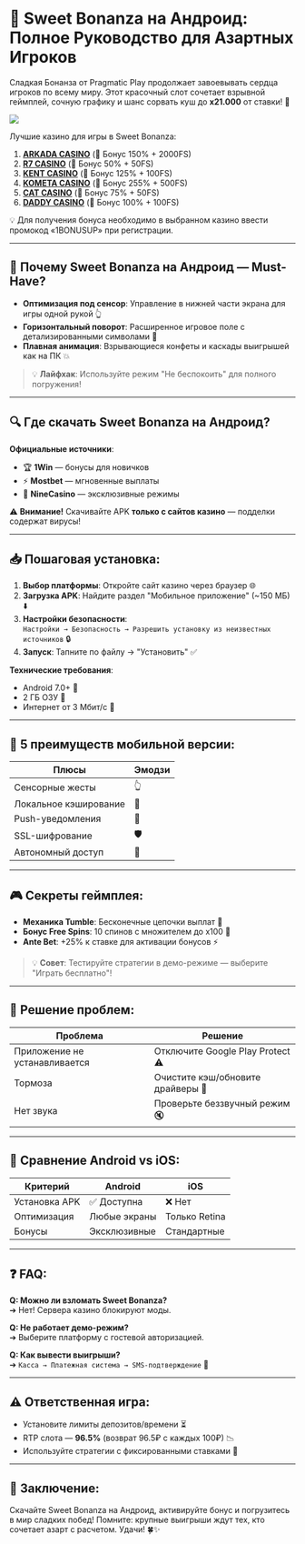 # 🍭 Sweet Bonanza на Андроид: Полное Руководство для Азартных Игроков

Сладкая Бонанза от Pragmatic Play продолжает завоевывать сердца игроков по всему миру. Этот красочный слот сочетает взрывной геймплей, сочную графику и шанс сорвать куш до **x21.000** от ставки! 🎰

[![](https://i.ibb.co/ZzLZ50qX/sweet-bonanza-tile.jpg)](https://clck.ru/3Mmm7v)

Лучшие казино для игры в Sweet Bonanza:

1. **[ARKADA CASINO](https://clck.ru/3Mmm7v "ARKADA CASINO")** (🎁 Бонус 150% + 2000FS)
2. **[R7 CASINO](https://clck.ru/3NAHTh "R7 CASINO")** (🎁 Бонус 50% + 50FS)
3. **[KENT CASINO](https://clck.ru/3Mmm9w "KENT CASINO")** (🎁 Бонус 125% + 100FS)
4. **[KOMETA CASINO](https://clck.ru/3MmmAP "KOMETA CASINO")** (🎁 Бонус 255% + 500FS)
5. **[CAT CASINO](https://clck.ru/3MmmAn "CAT CASINO")** (🎁 Бонус 75% + 50FS)
6. **[DADDY CASINO](https://clck.ru/3MmmBB "DADDY CASINO")** (🎁 Бонус 100% + 100FS)

💡 Для получения бонуса необходимо в выбранном казино ввести промокод «1BONUSUP» при регистрации.

---

## 📱 Почему Sweet Bonanza на Андроид — Must-Have?
- **Оптимизация под сенсор**: Управление в нижней части экрана для игры одной рукой 👆  
- **Горизонтальный поворот**: Расширенное игровое поле с детализированными символами 🔄  
- **Плавная анимация**: Взрывающиеся конфеты и каскады выигрышей как на ПК 💥  

> 💡 **Лайфхак**: Используйте режим "Не беспокоить" для полного погружения!

---

## 🔍 Где скачать Sweet Bonanza на Андроид?
**Официальные источники**:  
- 🏆 **1Win** — бонусы для новичков  
- ⚡ **Mostbet** — мгновенные выплаты  
- 🎯 **NineCasino** — эксклюзивные режимы  

⚠️ **Внимание!** Скачивайте APK **только с сайтов казино** — подделки содержат вирусы!

---

## 📥 Пошаговая установка:
1. **Выбор платформы**: Откройте сайт казино через браузер 🌐  
2. **Загрузка APK**: Найдите раздел "Мобильное приложение" (~150 МБ) ⬇️  
3. **Настройки безопасности**:  
   `Настройки → Безопасность → Разрешить установку из неизвестных источников` 🔒  
4. **Запуск**: Тапните по файлу → "Установить" ✅  

**Технические требования**:  
- Android 7.0+ 📲  
- 2 ГБ ОЗУ 💾  
- Интернет от 3 Мбит/с 📶  

---

## 🚀 5 преимуществ мобильной версии:
| **Плюсы**                | **Эмодзи** |
|--------------------------|------------|
| Сенсорные жесты          | 👆         |
| Локальное кэширование    | 📁         |
| Push-уведомления         | 🔔         |
| SSL-шифрование           | 🛡️        |
| Автономный доступ        | 📴         |

---

## 🎮 Секреты геймплея:
- **Механика Tumble**: Бесконечные цепочки выплат 💫  
- **Бонус Free Spins**: 10 спинов с множителем до x100 🎁  
- **Ante Bet**: +25% к ставке для активации бонусов ⚡  

> 💡 **Совет**: Тестируйте стратегии в демо-режиме — выберите "Играть бесплатно"!

---

## 🔧 Решение проблем:
| **Проблема**               | **Решение**                          |
|----------------------------|--------------------------------------|
| Приложение не устанавливается | Отключите Google Play Protect ⚠️  |
| Тормоза                    | Очистите кэш/обновите драйверы 🔄   |
| Нет звука                  | Проверьте беззвучный режим 🔇        |

---

## 📱 Сравнение Android vs iOS:
| Критерий       | Android       | iOS             |
|----------------|---------------|-----------------|
| Установка APK  | ✅ Доступна   | ❌ Нет          |
| Оптимизация    | Любые экраны  | Только Retina   |
| Бонусы         | Эксклюзивные  | Стандартные     |

---

## ❓ FAQ:
**Q: Можно ли взломать Sweet Bonanza?**  
➔ Нет! Сервера казино блокируют моды.  

**Q: Не работает демо-режим?**  
➔ Выберите платформу с гостевой авторизацией.  

**Q: Как вывести выигрыши?**  
➔ `Касса → Платежная система → SMS-подтверждение` 💸  

---

## ⚠️ Ответственная игра:
- Установите лимиты депозитов/времени ⏳  
- RTP слота — **96.5%** (возврат 96.5₽ с каждых 100₽) 📉  
- Используйте стратегии с фиксированными ставками 🧮  

---

## 🎉 Заключение:  
Скачайте Sweet Bonanza на Андроид, активируйте бонус и погрузитесь в мир сладких побед! Помните: крупные выигрыши ждут тех, кто сочетает азарт с расчетом. Удачи! 🍀✨ 


